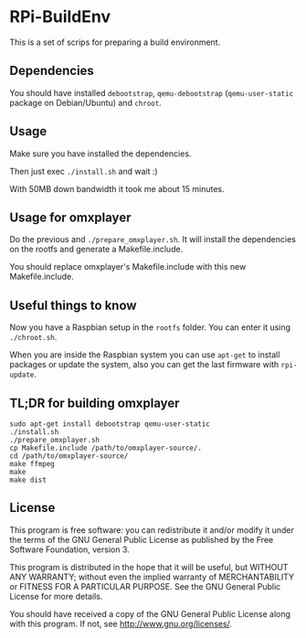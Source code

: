RPi-BuildEnv
============

This is a set of scrips for preparing a build environment.

Dependencies
------------

You should have installed `debootstrap`, `qemu-debootstrap` (`qemu-user-static` package on Debian/Ubuntu) and `chroot`.

Usage
-----

Make sure you have installed the dependencies.

Then just exec `./install.sh` and wait :)

With 50MB down bandwidth it took me about 15 minutes.

Usage for omxplayer
-------------------

Do the previous and `./prepare_omxplayer.sh`. It will install the dependencies on the rootfs and generate a Makefile.include.

You should replace omxplayer's Makefile.include with this new Makefile.include.

Useful things to know
---------------------

Now you have a Raspbian setup in the `rootfs` folder. You can enter it using `./chroot.sh`.

When you are inside the Raspbian system you can use `apt-get` to install packages or update the system, also you can get the last firmware with `rpi-update`.

TL;DR for building omxplayer
----------------------------

    sudo apt-get install debootstrap qemu-user-static
    ./install.sh
    ./prepare_omxplayer.sh
    cp Makefile.include /path/to/omxplayer-source/.
    cd /path/to/omxplayer-source/
    make ffmpeg
    make
    make dist

License
-------

This program is free software: you can redistribute it and/or modify
it under the terms of the GNU General Public License as published by
the Free Software Foundation, version 3.

This program is distributed in the hope that it will be useful,
but WITHOUT ANY WARRANTY; without even the implied warranty of
MERCHANTABILITY or FITNESS FOR A PARTICULAR PURPOSE.  See the
GNU General Public License for more details.

You should have received a copy of the GNU General Public License
along with this program.  If not, see <http://www.gnu.org/licenses/>.
